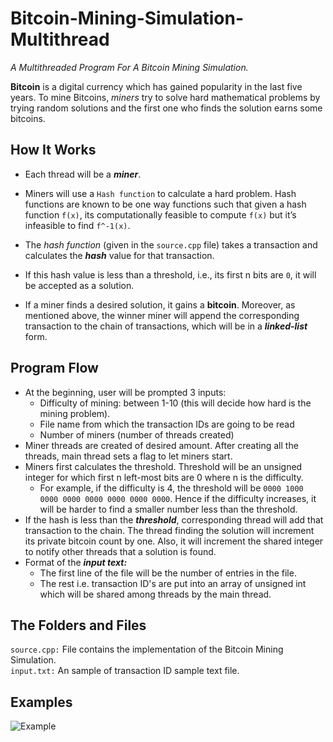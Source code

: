 # Bitcoin-Mining-Simulation-Multithread
_A Multithreaded Program For A Bitcoin Mining Simulation._ 

**Bitcoin** is a digital currency which has gained popularity in the last five years. To mine Bitcoins, _miners_ try to solve hard mathematical problems by trying random solutions and the first one who finds the solution earns some bitcoins. 
## How It Works
* Each thread will be a **_miner_**.  
* Miners will use a `Hash function` to calculate a hard problem. Hash functions are known to be one way functions such
 that given a hash function `f(x)`, its computationally feasible to compute `f(x)` but it’s infeasible to find  `f^-1(x)`.
 * The _hash function_ (given in the `source.cpp` file) takes a transaction and calculates the **_hash_** value for that transaction. 
 
 * If this hash value is less than a threshold, i.e., its first n bits are `0`, it will be accepted as a solution. 
 * If a miner finds a desired solution, it gains a **bitcoin**. Moreover, as mentioned above, the winner miner will append the corresponding transaction to the chain of transactions, which will be in a **_linked-list_** form.

## Program Flow
* At the beginning, user will be prompted 3 inputs:
    * Difficulty of mining: between 1-10 (this will decide how hard is the mining problem). 
    * File name from which the transaction IDs are going to be read
    * Number of miners (number of threads created) 
* Miner threads are created of desired amount. After creating all the threads, main thread sets a flag to let miners start. 
* Miners first calculates the threshold. Threshold will be an unsigned integer for which first n left-most bits are 0 where n is the difficulty.
    * For example, if the difficulty is 4, the threshold will be `0000 1000 0000 0000 0000 0000 0000 0000`. Hence if the difficulty increases, it will be harder to find a smaller number less than the threshold. 
* If the hash is less than the _**threshold**_, corresponding thread will add that transaction to the chain. The thread finding the solution will increment its private bitcoin count by one. Also, it will increment the shared integer to notify other threads that a solution is found. 
* Format of the _**input text:**_
    * The first line of the file will be the number of entries in the file. 
    * The rest i.e. transaction ID's are put into an array of unsigned int which will be shared among threads by the main thread.   
        
## The Folders and Files

`source.cpp:` File contains the implementation of the Bitcoin Mining Simulation.  
`input.txt:` An sample of transaction ID sample text file. 

## Examples

![Example](https://doc-04-28-docs.googleusercontent.com/docs/securesc/ha0ro937gcuc7l7deffksulhg5h7mbp1/me0fo23blpjd1b4ka35lvkb91659q93f/1542232800000/03612584247773642441/*/14oyTk4MakuXzYlgjNKf5C3pnXBsXn6rk)

